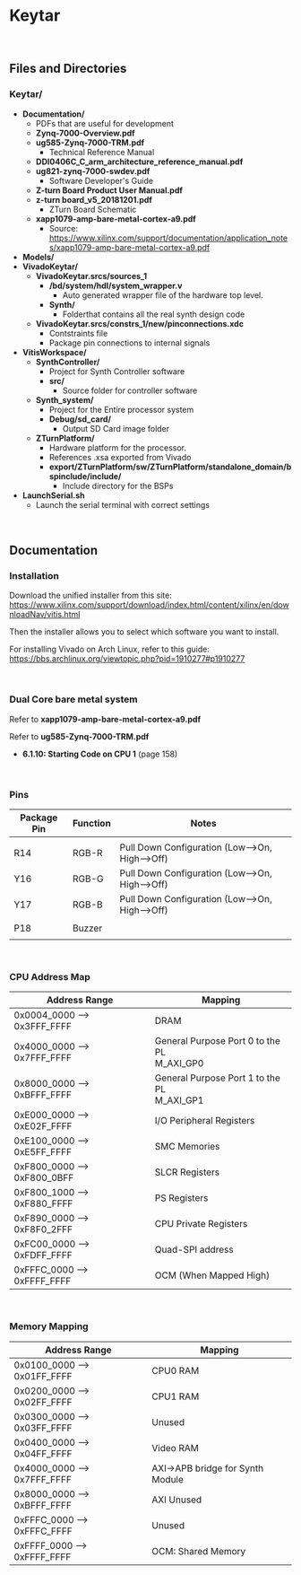 
# Keytar

</br>

## Files and Directories


### **Keytar/**
* **Documentation/**
    * PDFs that are useful for development
    * **Zynq-7000-Overview.pdf**
    * **ug585-Zynq-7000-TRM.pdf**
        * Technical Reference Manual
    * **DDI0406C_C_arm_architecture_reference_manual.pdf**
    * **ug821-zynq-7000-swdev.pdf**
        * Software Developer's Guide
    * **Z-turn Board Product User Manual.pdf**
    * **z-turn board_v5_20181201.pdf**
        * ZTurn Board Schematic
    * **xapp1079-amp-bare-metal-cortex-a9.pdf**
        * Source: https://www.xilinx.com/support/documentation/application_notes/xapp1079-amp-bare-metal-cortex-a9.pdf
* **Models/**
* **VivadoKeytar/**
    * **VivadoKeytar.srcs/sources_1**
        * **/bd/system/hdl/system_wrapper.v**
            * Auto generated wrapper file of the hardware top level.
        * **Synth/**
            * Folderthat contains all the real synth design code
    * **VivadoKeytar.srcs/constrs_1/new/pinconnections.xdc**
        * Contstraints file
        * Package pin connections to internal signals
* **VitisWorkspace/**
    * **SynthController/**
        * Project for Synth Controller software
        * **src/**
            * Source folder for controller software
    * **Synth_system/**
        * Project for the Entire processor system
        * **Debug/sd_card/**
            * Output SD Card image folder
    * **ZTurnPlatform/**
        * Hardware platform for the processor. 
        * References .xsa exported from Vivado
        * **export/ZTurnPlatform/sw/ZTurnPlatform/standalone_domain/bspinclude/include/**
            * Include directory for the BSPs
* **<span>LaunchSerial.sh</span>**
    * Launch the serial terminal with correct settings

</br>

## Documentation

### Installation

Download the unified installer from this site:
https://www.xilinx.com/support/download/index.html/content/xilinx/en/downloadNav/vitis.html

Then the installer allows you to select which software you want to install.

For installing Vivado on Arch Linux, refer to this guide:
https://bbs.archlinux.org/viewtopic.php?pid=1910277#p1910277

</br>

### Dual Core bare metal system

Refer to **xapp1079-amp-bare-metal-cortex-a9.pdf**

Refer to **ug585-Zynq-7000-TRM.pdf**
* **6.1.10: Starting Code on CPU 1** (page 158)

</br>

### Pins

Package Pin | Function | Notes
------------|----------|------
||
R14 | RGB-R | Pull Down Configuration (Low-->On, High-->Off)
Y16 | RGB-G | Pull Down Configuration (Low-->On, High-->Off)
Y17 | RGB-B | Pull Down Configuration (Low-->On, High-->Off)
||
P18 | Buzzer |  
||

</br>

### CPU Address Map

Address Range | Mapping
--------------|--------
0x0004_0000 --> 0x3FFF_FFFF | DRAM
0x4000_0000 --> 0x7FFF_FFFF | General Purpose Port 0 to the PL </br> M_AXI_GP0
0x8000_0000 --> 0xBFFF_FFFF | General Purpose Port 1 to the PL </br> M_AXI_GP1
0xE000_0000 --> 0xE02F_FFFF | I/O Peripheral Registers
0xE100_0000 --> 0xE5FF_FFFF | SMC Memories
0xF800_0000 --> 0xF800_0BFF | SLCR Registers
0xF800_1000 --> 0xF880_FFFF | PS Registers
0xF890_0000 --> 0xF8F0_2FFF | CPU Private Registers
0xFC00_0000 --> 0xFDFF_FFFF | Quad-SPI address
0xFFFC_0000 --> 0xFFFF_FFFF | OCM (When Mapped High)

</br>

### Memory Mapping
Address Range | Mapping
--------------|--------
0x0100_0000 --> 0x01FF_FFFF | CPU0 RAM
0x0200_0000 --> 0x02FF_FFFF | CPU1 RAM
0x0300_0000 --> 0x03FF_FFFF | Unused
0x0400_0000 --> 0x04FF_FFFF | Video RAM
0x4000_0000 --> 0x7FFF_FFFF | AXI->APB bridge for Synth Module
0x8000_0000 --> 0xBFFF_FFFF | AXI Unused
0xFFFC_0000 --> 0xFFFC_FFFF | Unused
0xFFFF_0000 --> 0xFFFF_FFFF | OCM: Shared Memory


